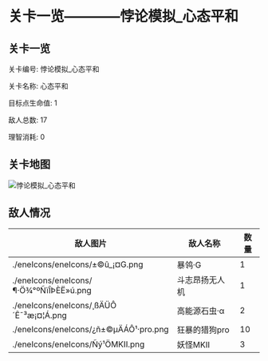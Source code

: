 # 关卡一览————悖论模拟_心态平和


## 关卡一览

关卡编号: 悖论模拟_心态平和

关卡名称: 心态平和

目标点生命值: 1

敌人总数: 17

理智消耗: 0


## 关卡地图
![悖论模拟_心态平和](./oprMap/悖论模拟_心态平和.png)

## 敌人情况

| 敌人图片 | 敌人名称 | 数量  |
|---------|-----|-----|
| ./eneIcons/eneIcons/±©û_¡¤G.png| 暴鸰·G  |   1  |
| ./eneIcons/eneIcons/¶·Ö¾°ºÑïÎÞÈË»ú.png| 斗志昂扬无人机  |   1  |
| ./eneIcons/eneIcons/¸ßÄÜÔ´Ê¯³æ¡¤¦Á.png| 高能源石虫·α  |   2  |
| ./eneIcons/eneIcons/¿ñ±©µÄÁÔ¹·pro.png| 狂暴的猎狗pro  |   10  |
| ./eneIcons/eneIcons/Ñý¹ÖMKII.png| 妖怪MKII  |   3  |
